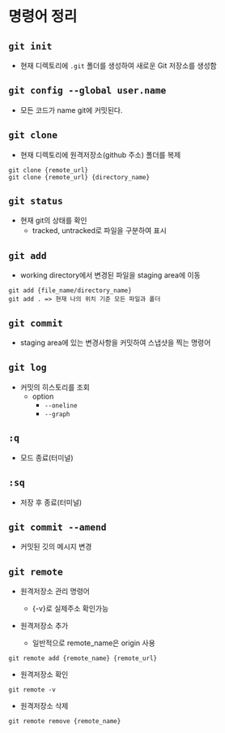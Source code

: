 # 명령어 정리

## `git init`
- 현재 디렉토리에 `.git` 폴더를 생성하여 새로운 Git 저장소를 생성함

##  `git config --global user.name` 
- 모든 코드가 name git에 커밋된다.

## `git clone`
- 현재 디렉토리에 원격저장소(github 주소) 폴더를 복제

```
git clone {remote_url}
git clone {remote_url} {directory_name}
```

## `git status`
 - 현재 git의 상태를 확인
    - tracked, untracked로 파일을 구분하여 표시

## `git add`

- working directory에서 변경된 파일을 staging area에 이동
```
git add {file_name/directory_name}
git add . => 현재 나의 위치 기준 모든 파일과 폴더
```

## `git commit` 
- staging area에 있는 변경사항을 커밋하여 스냅샷을 찍는 명령어

## `git log`
- 커밋의 히스토리를 조회
    - option
        - `--oneline`
        - `--graph`

## `:q`
- 모드 종료(터미널)
   
## `:sq`
- 저장 후 종료(터미널)

## `git commit --amend`
- 커밋된 깃의 메시지 변경

## `git remote`
- 원격저장소 관리 명령어
    - {-v}로 실제주소 확인가능

- 원격저장소 추가
    - 일반적으로 remote_name은 origin 사용
```
git remote add {remote_name} {remote_url}
```

- 원격저장소 확인
```
git remote -v
```

- 원격저장소 삭제
```
git remote remove {remote_name}
```